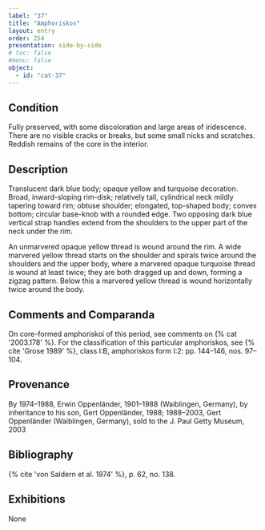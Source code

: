 ```yaml
---
label: "37"
title: "Amphoriskos"
layout: entry
order: 254
presentation: side-by-side
# toc: false
#menu: false 
object:
  - id: "cat-37"
---
```


## Condition

Fully preserved, with some discoloration and large areas of iridescence. There are no visible cracks or breaks, but some small nicks and scratches. Reddish remains of the core in the interior.

## Description

Translucent dark blue body; opaque yellow and turquoise decoration. Broad, inward-sloping rim-disk; relatively tall, cylindrical neck mildly tapering toward rim; obtuse shoulder; elongated, top-shaped body; convex bottom; circular base-knob with a rounded edge. Two opposing dark blue vertical strap handles extend from the shoulders to the upper part of the neck under the rim.

An unmarvered opaque yellow thread is wound around the rim. A wide marvered yellow thread starts on the shoulder and spirals twice around the shoulders and the upper body, where a marvered opaque turquoise thread is wound at least twice; they are both dragged up and down, forming a zigzag pattern. Below this a marvered yellow thread is wound horizontally twice around the body.

## Comments and Comparanda

On core-formed amphoriskoi of this period, see comments on {% cat '2003.178' %}. For the classification of this particular amphoriskos, see {% cite 'Grose 1989' %}, class I:B, amphoriskos form I:2: pp. 144–146, nos. 97–104.

## Provenance

By 1974–1988, Erwin Oppenländer, 1901–1988 (Waiblingen, Germany), by inheritance to his son, Gert Oppenländer, 1988; 1988–2003, Gert Oppenländer (Waiblingen, Germany), sold to the J. Paul Getty Museum, 2003

## Bibliography

{% cite 'von Saldern et al. 1974' %}, p. 62, no. 138.

## Exhibitions

None